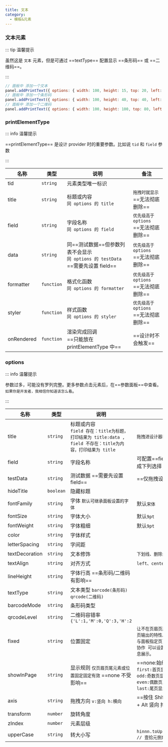 ```yaml
---
title: 文本
category:
  - 模板&元素
---
```


### 文本元素

::: tip 温馨提示

虽然这是 `文本` 元素，但是可通过 ==textType== 配置显示 ==条形码== 或 ==二维码==。

:::

```js
// 面板中 添加一个文本
panel.addPrintText({ options: { width: 100, height: 15, top: 20, left: 20, title: "手动添加的text", textAlign: "center" } });
// 面板中 添加一个条形码
panel.addPrintText({ options: { width: 100, height: 40, top: 40, left: 20, title: "123456", textType: "barcode" } });
// 面板中 添加一个二维码
panel.addPrintText({ options: { width: 100, height: 100, top: 80, left: 20, title: "123456", textType: "qrcode" } });
```

### printElementType

::: info 温馨提示

==printElementType== 是设计 provider 时的重要参数。比如说 `tid` 和 `field` 参数

:::

| 名称       | 类型       | 说明                                                                                | 备注                                      |
| ---------- | ---------- | ----------------------------------------------------------------------------------- | ----------------------------------------- |
| tid        | `string`   | 元素类型唯一标识                                                                    |                                           |
| title      | `string`   | 标题或内容 <br/>`同 options 的 title`                                               | `拖拽时就显示`<br/>==无法彻底删除==       |
| field      | `string`   | 字段名称 <br/>`同 options 的 field`                                                 | `优先级高于 options`<br/>==无法彻底删除== |
| data       | `string`   | 同==测试数据==但参数列表不会显示 <br/>`同 options 的 testData` ==需要先设置 field== | `优先级高于 options`<br/>==无法彻底删除== |
| formatter  | `function` | 格式化函数 <br/>`同 options 的 formatter`                                           | `优先级高于 options`<br/>==无法彻底删除== |
| styler     | `function` | 样式函数 <br/>`同 options 的 styler`                                                | `优先级高于 options`<br/>==无法彻底删除== |
| onRendered | `function` | 渲染完成回调 <br/>==只能放在 printElementType 中==                                  | ==设计时不会触发==                        |

### options

::: info 温馨提示

参数过多，可能没有罗列完整。更多参数点击元素后，在==参数面板==中查看。<br/>`如果你是开发者，我相信你知道该怎么看`。

:::

| 名称           | 类型      | 说明                                                                                                          | 备注                                                                                                                             |
| -------------- | --------- | ------------------------------------------------------------------------------------------------------------- | -------------------------------------------------------------------------------------------------------------------------------- |
| title          | `string`  | 标题或内容<br/>`field 存在：title为标题，打印结果为 title:data , field 不存在：title为内容，打印结果为 title` | `拖拽进设计器时显示`<br/>                                                                                                        |
| field          | `string`  | 字段名称                                                                                                      | 可配置==fields==让字段名变成下列选择                                                                                             |
| testData       | `string`  | 测试数据 ==需要先设置 field==                                                                                 | ==仅拖拽设计时有效==                                                                                                             |
| hideTitle      | `boolean` | 隐藏标题                                                                                                      |                                                                                                                                  |
| fontFamily     | `string`  | 字体 `默认可继承面板设置的字体`                                                                               | 默认`宋体`                                                                                                                       |
| fontSize       | `string`  | 字体大小                                                                                                      | 默认`9pt`                                                                                                                        |
| fontWeight     | `string`  | 字体粗细                                                                                                      | 默认`9pt`                                                                                                                        |
| color          | `string`  | 字体样式                                                                                                      |                                                                                                                                  |
| letterSpacing  | `string`  | 字间距                                                                                                        |                                                                                                                                  |
| textDecoration | `string`  | 文本修饰                                                                                                      | `下划线、删除线`                                                                                                                 |
| textAlign      | `string`  | 对齐方式                                                                                                      | `left、center、right`                                                                                                            |
| lineHeight     | `string`  | 字体行高 ==条形码/二维码有影响==                                                                              |                                                                                                                                  |
| textType       | `string`  | 文本类型 `barcode(条形码) qrcode(二维码)`                                                                     |                                                                                                                                  |
| barcodeMode    | `string`  | 条形码类型                                                                                                    |                                                                                                                                  |
| qrcodeLevel    | `string`  | 二维码容错率 `{'L':1,'M':0,'Q':3,'H':2`                                                                       |                                                                                                                                  |
| fixed          | `string`  | 位置固定                                                                                                      | `让不在页眉页脚范围内的元素拥有每页输出的特性。` <br/> `与面板指定页页尾线设置功能 相互协作 可以设置指定页 不同的页尾信息展示。` |
| showInPage     | `string`  | 显示规则 `仅页眉页尾元素或位置固定固定有效` ==none 不受影响==                                                 | ==none:始终隐藏==<br/>`first:首页显示`<br/>`odd:奇数页显示`<br/> `even:偶数页显示`<br/> `last:尾页显示`<br/>                     |
| axis           | `string`  | 拖拽方向 `v:竖向 h:横向`                                                                                      | ==按住 Shift 横向 拖动, Shift + Alt 竖向 拖动==                                                                                  |
| transform      | `number`  | 旋转角度                                                                                                      |                                                                                                                                  |
| zIndex         | `number`  | 元素层级                                                                                                      |                                                                                                                                  |
| upperCase      | `string`  | 转大小写                                                                                                      | `hinnn.toUpperCase('7',10.8) // 壹拾元捌角零分`                                                                                  |
